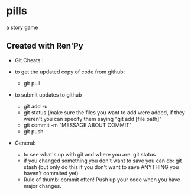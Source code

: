 # pills
a story game

## Created with Ren'Py

- Git Cheats : 

- to get the updated copy of code from github:
  - git pull

- to submit updates to github
  - git add -u
  - git status (make sure the files you want to add were added, if they weren't you can specify them saying "git add [file path]"
  - git commit -m "MESSAGE ABOUT COMMIT"
  - git push


- General:
  - to see what's up with git and where you are: git status
  - if you changed something you don't want to save you can do: git stash 
(but only do this if you don't want to save ANYTHING you haven't commited yet)
  - Rule of thumb: commit often! Push up your code when you have major changes. 
